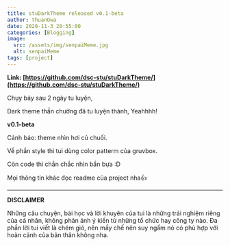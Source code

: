 ```yaml
---
title: stuDarkTheme released v0.1-beta
author: thuanOwa
date: 2020-11-3 20:55:00
categories: [Blogging]
image:
  src: /assets/img/senpaiMeme.jpg
  alt: senpaiMeme
tags: [project]
---
```


**Link: [https://github.com/dsc-stu/stuDarkTheme/](https://github.com/dsc-stu/stuDarkTheme/)**

Chụy bảy sau 2 ngày tu luyện,

Dark theme thần chưởng đã tu luyện thành, Yeahhhh!

**v0.1-beta**

Cảnh báo: theme nhìn hơi củ chuối.

Về phần style thì tui dùng color patterm của gruvbox.

Còn code thì chắn chắc nhìn bẩn bựa :D

Mọi thông tin khác đọc readme của project nha👍

---

**DISCLAIMER**

Những câu chuyện, bài học và lời khuyên của tui là những trải nghiệm riêng của cá nhân, không phản ánh ý kiến từ những tổ chức hay công ty nào. Đa phần lời tui viết là chém gió, nên mấy chế nên suy ngẩm nó có phù hợp với hoàn cảnh của bản thân không nha.
